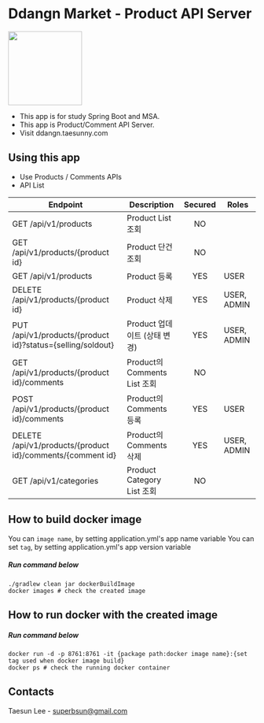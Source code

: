# Ddangn Market - Product API Server

<img src="https://miro.medium.com/max/700/1*InTRJNvyco3ZAjYdiKYmzw.jpeg" width="150">

- This app is for study Spring Boot and MSA.
- This app is Product/Comment API Server.
- Visit ddangn.taesunny.com

## Using this app
- Use Products / Comments APIs
- API List

| Endpoint | Description | Secured | Roles |
|--|--|:--:|--|
| GET /api/v1/products | Product List 조회  | NO |  |
| GET /api/v1/products/{product id} | Product 단건 조회 | NO |  |
| GET /api/v1/products | Product 등록 | YES | USER |
| DELETE /api/v1/products/{product id} | Product 삭제 | YES | USER, ADMIN |
| PUT /api/v1/products/{product id}?status={selling/soldout} | Product 업데이트 (상태 변경) | YES | USER, ADMIN |
| GET /api/v1/products/{product id}/comments | Product의 Comments List 조회 | NO |  |
| POST /api/v1/products/{product id}/comments | Product의 Comments 등록 | YES | USER |
| DELETE /api/v1/products/{product id}/comments/{comment id} | Product의 Comments 삭제 | YES | USER, ADMIN |
| GET /api/v1/categories | Product Category List 조회  | NO |  |

## How to build docker image
You can `image name`, by setting application.yml's app name variable
You can set `tag`, by setting application.yml's app version variable
##### Run command below
```
./gradlew clean jar dockerBuildImage
docker images # check the created image
```

## How to run docker with the created image

##### Run command below
```
docker run -d -p 8761:8761 -it {package path:docker image name}:{set tag used when docker image build}  
docker ps # check the running docker container
```

## Contacts

Taesun Lee - superbsun@gmail.com
